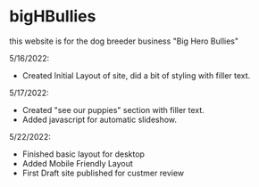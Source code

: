 # bigHBullies

this website is for the dog breeder business "Big Hero Bullies" <br />

5/16/2022: <br />
- Created Initial Layout of site, did a bit of styling with filler text. <br />

5/17/2022: <br />
- Created "see our puppies" section with filler text. <br />
- Added javascript for automatic slideshow. <br />

5/22/2022: <br />
- Finished basic layout for desktop <br />
- Added Mobile Friendly Layout <br />
- First Draft site published for custmer review <br />
